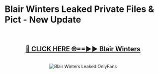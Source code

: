 # Blair Winters Leaked Private Files & Pict - New Update
<br>
<div align="center">
<h2><a href="https://mediafilles.blogspot.com/?title=Blair_Winters" rel="nofollow">🔴 CLICK HERE 🌐==►► Blair Winters</a></h2>
<br>
<a href="https://mediafilles.blogspot.com/?title=Blair_Winters" rel="nofollow" data-target="animated-image.originalLink"><img src="https://i.ibb.co.com/WyWwxjT/player-gif2.gif" alt="Blair Winters Leaked OnlyFans" style="max-width: 100%; display: inline-block;" data-target="animated-image.originalImage"></a>
</div>
<br>